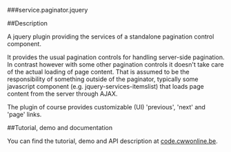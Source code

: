 ###service.paginator.jquery

##Description

A jquery plugin providing the services of a standalone pagination control component.

It provides the usual pagination controls for handling server-side pagination. In contrast however
with some other pagination controls it doesn't take care of the actual loading of page content.
That is assumed to be the responsibility of something outside of the paginator, typically some
javascript component (e.g. jquery-services-itemslist) that loads page content from the server through AJAX.

The plugin of course provides customizable (UI) 'previous', 'next' and 'page' links.

##Tutorial, demo and documentation

You can find the tutorial, demo and API description at [code.cwwonline.be](http://code.cwwonline.be/jqueryservicespaginator).
